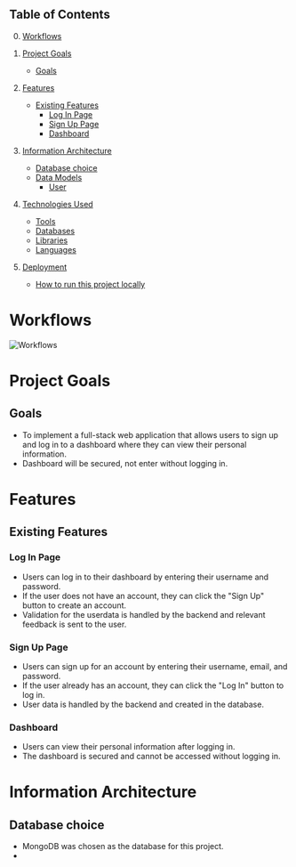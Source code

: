 ## Table of Contents

0. [Workflows](#workflows)

1. [Project Goals](#project-goals)

   - [Goals](#goals)

2. [Features](#features)

   - [Existing Features](#existing-features)
     - [Log In Page](#log-in-page)
     - [Sign Up Page](#sign-up-page)
     - [Dashboard](#dashboard)

3. [Information Architecture](#information-architecture)

   - [Database choice](#database-choice)
   - [Data Models](#data-models)
     - [User](#user)

4. [Technologies Used](#technologies-used)

   - [Tools](#tools)
   - [Databases](#databases)
   - [Libraries](#libraries)
   - [Languages](#languages)

5. [Deployment](#deployment)
   - [How to run this project locally](#how-to-run-this-project-locally)

# Workflows

![Workflows](https://drive.google.com/file/d/143CoCzBIRvQCYXmmCpDQyux-Pn1kuPZP/view?usp=sharing)

# Project Goals

## Goals

- To implement a full-stack web application that allows users to sign up and log in to a dashboard where they can view their personal information.
- Dashboard will be secured, not enter without logging in.

# Features

## Existing Features

### Log In Page

- Users can log in to their dashboard by entering their username and password.
- If the user does not have an account, they can click the "Sign Up" button to create an account.
- Validation for the userdata is handled by the backend and relevant feedback is sent to the user.

### Sign Up Page

- Users can sign up for an account by entering their username, email, and password.
- If the user already has an account, they can click the "Log In" button to log in.
- User data is handled by the backend and created in the database.

### Dashboard

- Users can view their personal information after logging in.
- The dashboard is secured and cannot be accessed without logging in.

# Information Architecture

## Database choice

- MongoDB was chosen as the database for this project.
-
